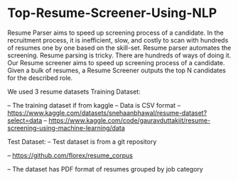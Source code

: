 # Top-Resume-Screener-Using-NLP

Resume Parser aims to speed up screening process of a candidate.
In the recruitment process, it is inefficient, slow, and costly to scan with hundreds of
resumes one by one based on the skill-set. Resume parser automates the screening.
Resume parsing is tricky. There are hundreds of ways of doing it.
Our Resume screener aims to speed up screening process of a candidate. Given a
bulk of resumes, a Resume Screener outputs the top N candidates for the described
role.

We used 3 resume datasets
Training Dataset:

– The training dataset if from kaggle
– Data is CSV format
– https://www.kaggle.com/datasets/snehaanbhawal/resume-dataset?select=data
– https://www.kaggle.com/code/gauravduttakiit/resume-screening-using-machine-learning/data


Test Dataset:
– Test dataset is from a git repository

– https://github.com/florex/resume_corpus

– The dataset has PDF format of resumes grouped by job category
